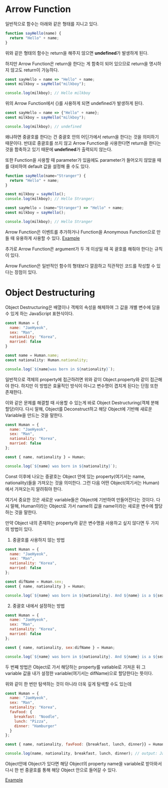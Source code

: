 # Arrow Function

일반적으로 함수는 아래와 같은 형태를 지니고 있다.

```javascript
function sayHello(name) {
  return "Hello" + name;
}
```

위와 같은 형태의 함수는 return을 해주지 않으면 **undefined**가 발생하게 된다. 

하지만 Arrow Function은 return을 한다는 게 함축이 되어 있으므로 return을 명시하지 않고도 return이 가능하다.

```javascript
const sayHello = name => "Hello" + name; 
const milkboy = sayHello("milkboy"); 

console.log(milkboy); // Hello milkboy
```

위의 Arrow Function에서 {}를 사용하게 되면 undefined가 발생하게 된다.

```javascript
const sayHello = name => {"Hello" + name}; 
const milkboy = sayHello("milkboy"); 

console.log(milkboy); // undefined
```

왜냐하면 중괄호를 한다는 건 중괄호 안의 어딘가에서 return을 한다는 것을 의미하기 때문이다. 반대로 중괄호를 쓰지 않고 Arrow Function을 사용한다면 return을 한다는 것을 함축하고 있기 때문에 **undefined**가 출력되지 않는다.

또한 Function을 사용할 때 parameter가 있음에도 parameter가 들어오지 않았을 때를 대비하여 default 값을 설정해 줄 수도 있다.

```javascript
function sayHello(name="Stranger") {
  return "Hello" + name;
}

const milkboy = sayHello(); 
console.log(milkboy); // Hello Stranger;
```

```javascript
const sayHello = (name="Stranger") => "Hello" + name; 
const milkboy = sayHello(); 

console.log(milkboy); // Hello Stranger
```

Arrow Function은 이벤트를 추가하거나 Function을 Anonymous Function으로 만들 때 유용하게 사용할 수 있다. [Example](https://codesandbox.io/s/happy-sky-h0btf?file=/src/index.js) 

추가로 Arrow Function은 argument가 두 개 이상일 때 꼭 괄호를 해줘야 한다는 규칙이 있다. 

Arrow Function은 일반적인 함수의 형태보다 깔끔하고 직관적인 코드를 작성할 수 있다는 장점이 있다.

# Object Destructuring

Object Destructuring은 배열이나 객체의 속성을 해체하여 그 값을 개별 변수에 담을 수 있게 하는 JavaScript 표현식이다.

```javascript
const Human = {
  name: "JaeHyeok",
  sex: "Man",
  nationality: "Korea",
  married: false
}

const name = Human.name;
const nationality: Human.nationality;

console.log(`${name}was born in ${nationality}`); 
```

일반적으로 객체의 property에 접근하려면 위와 같이 Object.property와 같이 접근해야 한다. 하지만 이 방법은 효율적인 방식이 아니고 변수명이 겹치게 된다는 단점 또한 존재한다.

이와 같은 문제를 해결할 때 사용할 수 있는게 바로 Object Destructuring(객체 분해 할당)이다. 다시 말해,  Object를 Deconstruct하고 해당 Object에 기반해 새로운 Variable을 만드는 것을 말한다. 

```javascript
const Human = {
  name: "JaeHyeok",
  sex: "Man",
  nationality: "Korea",
  married: false
};

const { name, nationality } = Human;

console.log(`${name} was born in ${nationality}`);
```

Const 이후에 나오는 중괄호는 Object 안에 있는 property(여기서는 name, nationality)들을 가져오는 것을 의미한다. 그런 다음 어떤 Object(여기서는 Human)에서 가져오는지 알려줘야 한다.

여기서 중요한 것은 새로운 variable들은 Object에 기반하여 만들어진다는 것이다. 다시 말해, Human이라는 Object로 가서 name의 값을 name이라는 새로운 변수에 할당하는 것을 말한다. 

만약 Object 내의 존재하는 property와 같은 변수명을 사용하고 싶지 않다면 두 가지의 방법이 있다.

1. 중괄호를 사용하지 않는 방법

```javascript
const Human = {
  name: "JaeHyeok",
  sex: "Man",
  nationality: "Korea",
  married: false
};

const difName = Human.sex; 
const { name, nationality } = Human;

console.log(`${name} was born in ${nationality}. And ${name} is a ${sex}.`);
```

2. 중괄호 내에서 설정하는 방법

```javascript
const Human = {
  name: "JaeHyeok",
  sex: "Man",
  nationality: "Korea",
  married: false
};

const { name, nationality, sex:difName } = Human;

console.log(`${name} was born in ${nationality}. And ${name} is a ${sex}.`);
```

두 번째 방법은 Object로 가서 해당하는 property를 vatiable로 가져온 뒤 그 variable 값을 내가 설정한 variable(여기서는 difName)으로 할당한다는 뜻이다.

위와 같이 한 번만 탐색하는 것이 아니라 더욱 깊게 탐색할 수도 있는데 

```javascript
const Human = {
  name: "JaeHyeok",
  sex: "Man",
  nationality: "Korea",
  favFood: {
    breakfast: "Noodle",
    lunch: "Pizza",
    dinner: "Hamburger"
  }
};

const { name, nationality, favFood: {breakfast, lunch, dinner}} = Human;

console.log(name, nationality, breakfast, lunch, dinner); // output: JaeHyeok Korea Noodle Pizza Hamburger
```

Object안에 Object가 있다면 해당 Object의 property name을 variable로 받아와서 다시 한 번 중괄호를 통해 해당 Object 안으로 들어갈 수 있다. 

[Example](https://codesandbox.io/s/happy-sky-h0btf?file=/src/OD.js)

